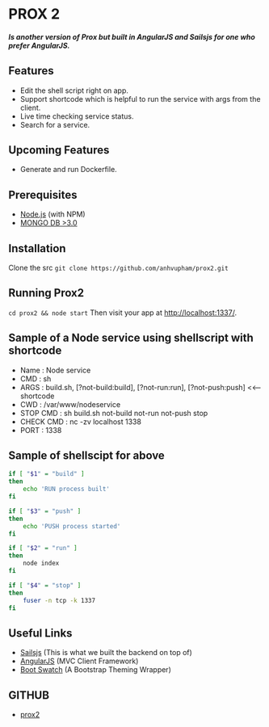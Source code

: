 
# PROX 2
##### Is another version of Prox but built in AngularJS and Sailsjs for one who prefer AngularJS.

## Features
* Edit the shell script right on app.
* Support shortcode which is helpful to run the service with args from the client.
* Live time checking service status.
* Search for a service.

## Upcoming Features
* Generate and run Dockerfile.

## Prerequisites
* [Node.js](http://nodejs.org/) (with NPM)
* [MONGO DB >3.0](http://www.mongodb.org/)

## Installation 
Clone the src
`git clone https://github.com/anhvupham/prox2.git`

## Running Prox2
`cd prox2 && node start`
Then visit your app at [http://localhost:1337/](http://localhost:1337/).

## Sample of a Node service using shellscript with shortcode
* Name : Node service
* CMD : sh
* ARGS : build.sh, [?not-build:build], [?not-run:run], [?not-push:push] <<-- shortcode
* CWD : /var/www/nodeservice
* STOP CMD : sh build.sh not-build not-run not-push stop
* CHECK CMD : nc -zv localhost 1338 
* PORT : 1338

## Sample of shellscipt for above
```sh
if [ "$1" = "build" ]
then
    echo 'RUN process built'
fi

if [ "$3" = "push" ]
then
    echo 'PUSH process started'
fi

if [ "$2" = "run" ]
then
    node index
fi

if [ "$4" = "stop" ]
then
    fuser -n tcp -k 1337
fi
```

## Useful Links
* [Sailsjs](http://sailsjs.org/) (This is what we built the backend on top of)
* [AngularJS](https://angularjs.org/) (MVC Client Framework)
* [Boot Swatch](http://bootswatch.com/) (A Bootstrap Theming Wrapper)

## GITHUB
* [prox2](https://github.com/anhvupham/prox2) 